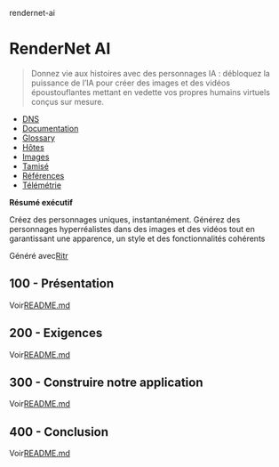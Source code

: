 rendernet-ai

# RenderNet AI

> Donnez vie aux histoires avec des personnages IA : débloquez la puissance de l’IA pour créer des images et des vidéos époustouflantes mettant en vedette vos propres humains virtuels conçus sur mesure.

-   [DNS](./DNS.md)
-   [Documentation](./DOCUMENTATION.md)
-   [Glossary](./GLOSSARY.md)
-   [Hôtes](./HOSTS.md)
-   [Images](./IMAGES.md)
-   [Tamisé](./PODMAN.md)
-   [Références](./REFERENCES.md)
-   [Télémétrie](./TELEMETRY.md)

**Résumé exécutif**

Créez des personnages uniques, instantanément. Générez des personnages hyperréalistes dans des images et des vidéos tout en garantissant une apparence, un style et des fonctionnalités cohérents

Généré avec[Ritr](https://app.rytr.me)

## 100 - Présentation

Voir[README.md](./100/README.md)

## 200 - Exigences

Voir[README.md](./200/README.md)

## 300 - Construire notre application

Voir[README.md](./300/README.md)

## 400 - Conclusion

Voir[README.md](./400/README.md)

